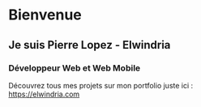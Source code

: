 # Bienvenue

## Je suis Pierre Lopez - Elwindria 
### Développeur Web et Web Mobile

Découvrez tous mes projets sur mon portfolio juste ici :
https://elwindria.com
